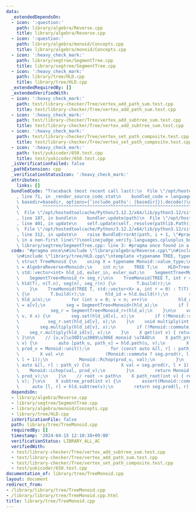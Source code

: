 ```yaml
---
data:
  _extendedDependsOn:
  - icon: ':question:'
    path: library/algebra/Reverse.cpp
    title: library/algebra/Reverse.cpp
  - icon: ':question:'
    path: library/algebra/monoid/Concepts.cpp
    title: library/algebra/monoid/Concepts.cpp
  - icon: ':heavy_check_mark:'
    path: library/segtree/SegmentTree.cpp
    title: library/segtree/SegmentTree.cpp
  - icon: ':heavy_check_mark:'
    path: library/tree/HLD.cpp
    title: library/tree/HLD.cpp
  _extendedRequiredBy: []
  _extendedVerifiedWith:
  - icon: ':heavy_check_mark:'
    path: test/library-checker/Tree/vertex_add_path_sum.test.cpp
    title: test/library-checker/Tree/vertex_add_path_sum.test.cpp
  - icon: ':heavy_check_mark:'
    path: test/library-checker/Tree/vertex_add_subtree_sum.test.cpp
    title: test/library-checker/Tree/vertex_add_subtree_sum.test.cpp
  - icon: ':heavy_check_mark:'
    path: test/library-checker/Tree/vertex_set_path_composite.test.cpp
    title: test/library-checker/Tree/vertex_set_path_composite.test.cpp
  - icon: ':heavy_check_mark:'
    path: test/yukicoder/650.test.cpp
    title: test/yukicoder/650.test.cpp
  _isVerificationFailed: false
  _pathExtension: cpp
  _verificationStatusIcon: ':heavy_check_mark:'
  attributes:
    links: []
  bundledCode: "Traceback (most recent call last):\n  File \"/opt/hostedtoolcache/Python/3.12.2/x64/lib/python3.12/site-packages/onlinejudge_verify/documentation/build.py\"\
    , line 71, in _render_source_code_stat\n    bundled_code = language.bundle(stat.path,\
    \ basedir=basedir, options={'include_paths': [basedir]}).decode()\n          \
    \         ^^^^^^^^^^^^^^^^^^^^^^^^^^^^^^^^^^^^^^^^^^^^^^^^^^^^^^^^^^^^^^^^^^^^^^^^^^^^^^^^^\n\
    \  File \"/opt/hostedtoolcache/Python/3.12.2/x64/lib/python3.12/site-packages/onlinejudge_verify/languages/cplusplus.py\"\
    , line 187, in bundle\n    bundler.update(path)\n  File \"/opt/hostedtoolcache/Python/3.12.2/x64/lib/python3.12/site-packages/onlinejudge_verify/languages/cplusplus_bundle.py\"\
    , line 401, in update\n    self.update(self._resolve(pathlib.Path(included), included_from=path))\n\
    \  File \"/opt/hostedtoolcache/Python/3.12.2/x64/lib/python3.12/site-packages/onlinejudge_verify/languages/cplusplus_bundle.py\"\
    , line 312, in update\n    raise BundleErrorAt(path, i + 1, \"#pragma once found\
    \ in a non-first line\")\nonlinejudge_verify.languages.cplusplus_bundle.BundleErrorAt:\
    \ library/segtree/SegmentTree.cpp: line 3: #pragma once found in a non-first line\n"
  code: "#pragma once\n#include \"library/algebra/Reverse.cpp\"\n#include \"library/segtree/SegmentTree.cpp\"\
    \n#include \"library/tree/HLD.cpp\"\ntemplate <typename TREE, typename Monoid>\
    \ struct TreeMonoid {\n    using X = typename Monoid::value_type;\n    using Monoid_r\
    \ = AlgebraReverse<Monoid>;\n    int n;\n    TREE T;\n    HLD<Tree> hld;\n   \
    \ std::vector<int> hld_id, euler_in, euler_out;\n    SegmentTree<Monoid> seg;\n\
    \    SegmentTree<Monoid_r> seg_r;\n\n    TreeMonoid(TREE T, int r = 0) : T(T),\
    \ hld(T), n(T.n), seg(n), seg_r(n) {\n        T.build(r);\n        hld_id = hld.build(r);\n\
    \    }\n    TreeMonoid(TREE T, std::vector<X> a, int r = 0) : T(T), hld(T), n(T.n)\
    \ {\n        T.build(r);\n        hld_id = hld.build(r);\n        std::vector<X>\
    \ hld_a(n);\n        for (int v = 0; v < n; v++)\n            hld_a[hld_id[v]]\
    \ = a[v];\n        seg = SegmentTree<Monoid>(hld_a);\n        if (!Monoid::commute)\n\
    \            seg_r = SegmentTree<Monoid_r>(hld_a);\n    }\n\n    void set(int\
    \ v, X x) {\n        seg.set(hld_id[v], x);\n        if (!Monoid::commute)\n \
    \           seg_r.set(hld_id[v], x);\n    }\n    void multiply(int v, X x) {\n\
    \        seg.multiply(hld_id[v], x);\n        if (!Monoid::commute)\n        \
    \    seg_r.multiply(hld_id[v], x);\n    }\n    X get(int v) { return seg.get(hld_id[v]);\
    \ }\n\n    // [u,v]\u30D1\u30B9\u306E monoid \u7A4D\n    X path_prod(int u, int\
    \ v) {\n        auto [path_u, path_v] = hld.path(u, v);\n        X prod_u = Monoid::unit(),\
    \ prod_v = Monoid::unit();\n        for (const auto &[l, r] : path_u) {\n    \
    \        X val =\n                (Monoid::commute ? seg.prod(r, l + 1) : seg_r.prod(r,\
    \ l + 1));\n            Monoid::Rchop(prod_u, val);\n        }\n        for (const\
    \ auto &[l, r] : path_v) {\n            X val = seg.prod(r, l + 1);\n        \
    \    Monoid::Lchop(val, prod_v);\n        }\n        return Monoid::op(prod_u,\
    \ prod_v);\n    }\n    // root -> path\n    X path_root(int v) { return path(T.root,\
    \ v); }\n\n    X subtree_prod(int v) {\n        assert(Monoid::commute);\n   \
    \     auto [l, r] = hld.subtree(v);\n        return seg.prod(l, r);\n    }\n};"
  dependsOn:
  - library/algebra/Reverse.cpp
  - library/segtree/SegmentTree.cpp
  - library/algebra/monoid/Concepts.cpp
  - library/tree/HLD.cpp
  isVerificationFile: false
  path: library/tree/TreeMonoid.cpp
  requiredBy: []
  timestamp: '2024-04-15 12:10:38+09:00'
  verificationStatus: LIBRARY_ALL_AC
  verifiedWith:
  - test/library-checker/Tree/vertex_add_subtree_sum.test.cpp
  - test/library-checker/Tree/vertex_add_path_sum.test.cpp
  - test/library-checker/Tree/vertex_set_path_composite.test.cpp
  - test/yukicoder/650.test.cpp
documentation_of: library/tree/TreeMonoid.cpp
layout: document
redirect_from:
- /library/library/tree/TreeMonoid.cpp
- /library/library/tree/TreeMonoid.cpp.html
title: library/tree/TreeMonoid.cpp
---
```

